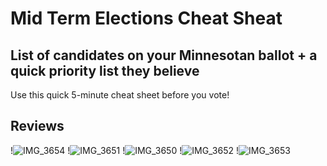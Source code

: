 # Mid Term Elections Cheat Sheat

## List of candidates on your Minnesotan ballot + a quick priority list they believe

Use this quick 5-minute cheat sheet before you vote!

## Reviews
!![IMG_3654](https://user-images.githubusercontent.com/101077165/207174853-06fb4800-decc-4963-b087-14494b4ff0a5.jpg)
!![IMG_3651](https://user-images.githubusercontent.com/101077165/207174898-2f19c25a-7266-4501-bdb4-1ffa207c21b8.jpg)
!![IMG_3650](https://user-images.githubusercontent.com/101077165/207174914-7653a76e-3e57-479a-9927-4ca907a6665d.jpg)
!![IMG_3652](https://user-images.githubusercontent.com/101077165/207174930-a447be00-57a8-4484-a1d6-800d7982bb29.jpg)
!![IMG_3653](https://user-images.githubusercontent.com/101077165/207174941-9c665be4-b3aa-41ad-aefe-65780488ee98.jpg)
